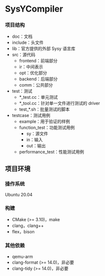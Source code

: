 # SysYCompiler

### 项目结构

- doc：文档
- include：头文件
- lib：官方提供的外部 Sysy 语言库
- src：源代码
  - frontend：前端部分
  - ir：中间表示
  - opt：优化部分
  - backend：后端部分
  - comm：公共部分
- test：测试
  - \*_test.cc：单元测试
  - \*_tool.cc：针对单一文件进行测试的 driver
  - test_\*.sh：批量测试的脚本
- testcase：测试用例
  - example：用于验证的样例
  - function_test：功能测试用例
    - sy：源文件
    - in：输入
    - out：输出
  - performance_test：性能测试用例

## 项目环境

### 操作系统

Ubuntu 20.04

### 构建

- CMake (>= 3.10)，make
- clang，clang++
- flex，bison

### 其他依赖

- qemu-arm
- clang-format (>= 14.0)，非必要
- clang-tidy (>= 14.0)，非必要

